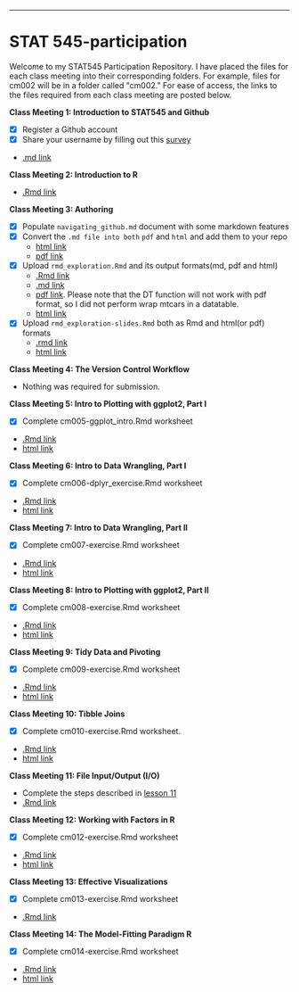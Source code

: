 ---
# STAT 545-participation

Welcome to my STAT545 Participation Repository. I have placed the files for each class meeting into their corresponding folders. For example, files for cm002 will be in a folder called "cm002." For ease of access, the links to the files required from each class meeting are posted below. 

**Class Meeting 1: Introduction to STAT545 and Github**
- [x] Register a Github account
- [x] Share your username by filling out this [survey](https://ubc.ca1.qualtrics.com/jfe/form/SV_8jKz3FaT7w5EHfT)
- [.md link](https://github.com/mksm1228/STAT545-participation/blob/master/cm001/navigating_github.md)

**Class Meeting 2: Introduction to R**
- [.Rmd link](https://github.com/mksm1228/STAT545-participation/blob/master/cm002/cm002_r_exploration.R)

**Class Meeting 3: Authoring**
- [x] Populate ```navigating_github.md``` document with some markdown features
- [x] Convert the ```.md file into both``` ```pdf```  and  ```html``` and add them to your repo
  - [html link](https://mksm1228.github.io/STAT545-participation/cm001/navigating_github.html)
  - [pdf link](https://github.com/mksm1228/STAT545-participation/blob/master/cm001/navigating_github.pdf)
- [x] Upload ```rmd_exploration.Rmd``` and its output formats(md, pdf and html)
  - [.Rmd link](https://github.com/mksm1228/STAT545-participation/blob/master/cm003/rmd_exploration_slides.Rmd)
  - [.md link](https://github.com/mksm1228/STAT545-participation/blob/master/cm003/rmd_exploration.md)
  - [pdf link](https://github.com/mksm1228/STAT545-participation/blob/master/cm003/rmd_exploration.pdf). Please note that the DT function will not work with pdf format, so I did not perform wrap mtcars in a datatable.
  - [html link](https://mksm1228.github.io/STAT545-participation/cm003/rmd_exploration.html)
- [x] Upload ```rmd_exploration-slides.Rmd``` both as Rmd and html(or pdf) formats
  - [.rmd link](https://github.com/mksm1228/STAT545-participation/blob/master/cm003/rmd_exploration_slides.Rmd)
  - [html link](https://mksm1228.github.io/STAT545-participation/cm003/rmd_exploration_slides.html#1)

**Class Meeting 4: The Version Control Workflow**
- Nothing was required for submission.

**Class Meeting 5: Intro to Plotting with ggplot2, Part I**
- [x] Complete cm005-ggplot_intro.Rmd worksheet
- [.Rmd link](https://github.com/mksm1228/STAT545-participation/blob/master/cm005/cm005-exercise.Rmd)
- [html link](https://mksm1228.github.io/STAT545-participation/cm005/cm005-exercise.html)

**Class Meeting 6: Intro to Data Wrangling, Part I**
- [x] Complete cm006-dplyr_exercise.Rmd worksheet
- [.Rmd link](https://github.com/mksm1228/STAT545-participation/blob/master/cm006/cm006-exercise.Rmd)
- [html link](https://mksm1228.github.io/STAT545-participation/cm006/cm006-exercise.html)

**Class Meeting 7: Intro to Data Wrangling, Part II**
- [x] Complete cm007-exercise.Rmd worksheet
- [.Rmd link](https://github.com/mksm1228/STAT545-participation/blob/master/cm007/cm007-exercise.Rmd)
- [html link](https://mksm1228.github.io/STAT545-participation/cm007/cm007-exercise.html)

**Class Meeting 8: Intro to Plotting with ggplot2, Part II**
- [x] Complete cm008-exercise.Rmd worksheet
- [.Rmd link](https://github.com/mksm1228/STAT545-participation/blob/master/cm008/cm008-exercise.Rmd)
- [html link](https://mksm1228.github.io/STAT545-participation/cm008/cm008-exercise)

**Class Meeting 9: Tidy Data and Pivoting**
- [x] Complete cm009-exercise.Rmd worksheet
- [.Rmd link](https://github.com/mksm1228/STAT545-participation/blob/master/cm009/cm009-exercise.Rmd)
- [html link](https://mksm1228.github.io/STAT545-participation/cm009/cm009-exercise.nb.html)

**Class Meeting 10: Tibble Joins**
- [x] Complete cm010-exercise.Rmd worksheet. 
- [.Rmd link](https://github.com/mksm1228/STAT545-participation/blob/master/cm010/cm010-exercise.Rmd)
- [html link](https://mksm1228.github.io/STAT545-participation/cm010/cm010-exercise.html)

**Class Meeting 11: File Input/Output (I/O)**
- Complete the steps described in [lesson 11](https://stat545guidebook.netlify.com/file-inputoutput-io.html)
- [.Rmd link](https://github.com/mksm1228/STAT545-participation/blob/master/cm011/gapminder%20sum.Rmd)

**Class Meeting 12: Working with Factors in R**
- [x] Complete cm012-exercise.Rmd worksheet
- [.Rmd link](https://github.com/mksm1228/STAT545-participation/blob/master/cm012/cm012-exercise.Rmd)
- [html link](https://mksm1228.github.io/STAT545-participation/cm012/cm012-exercise.html)

**Class Meeting 13: Effective Visualizations**
- [x] Complete cm013-exercise.Rmd worksheet
- [.Rmd link](https://github.com/mksm1228/STAT545-participation/blob/master/cm013/cm013.Rmd)

**Class Meeting 14: The Model-Fitting Paradigm R**
- [x] Complete cm014-exercise.Rmd worksheet
- [.Rmd link](https://github.com/mksm1228/STAT545-participation/blob/master/cm014/cm014-exercise.Rmd)
- [html link](https://mksm1228.github.io/STAT545-participation/cm014/cm014-exercise)